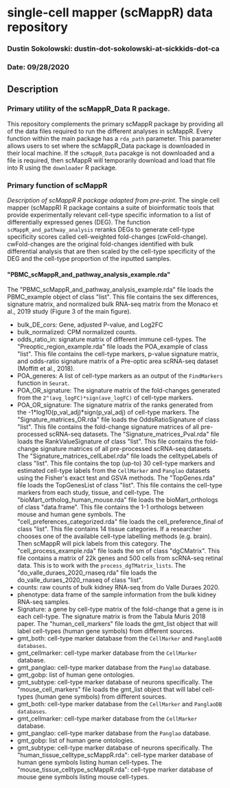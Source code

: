 
# single-cell mapper (scMappR) data repository

### Dustin Sokolowski: dustin-dot-sokolowski-at-sickkids-dot-ca

### Date: 09/28/2020


## Description


### Primary utility of the scMappR_Data R package.
This repository complements the primary scMappR package by providing all of the data files required to run the different analyses in scMappR. Every function within the main package has a `rda_path` parameter. This parameter allows users to set where the scMappR_Data package is downloaded in their local machine. If the `scMappR_Data` pacakge is not downloaded and a file is required, then scMappR will temporarily download and load that file into R using the `downloader` R package.

### Primary function of scMappR

*Description of scMappR R package adapted from pre-print*. The single cell mapper (scMappR) R package contains a suite of bioinformatic tools that provide experimentally relevant cell-type specific information to a list of differentially expressed genes (DEG). 
The function `scMappR_and_pathway_analysis` reranks DEGs to generate cell-type specificity scores called cell-weighted fold-changes (cwFold-change). cwFold-changes are the original fold-changes identified with bulk differential analysis that are then scaled by the cell-type specificity of the DEG and the cell-type proportion of the inputted samples.

#### "PBMC_scMappR_and_pathway_analysis_example.rda"

The "PBMC_scMappR_and_pathway_analysis_example.rda" file loads the PBMC_example object of class "list". This file contains the sex differences, signature matrix, and normalized bulk RNA-seq matrix from the Monaco et al., 2019 study (Figure 3 of the main figure).
* bulk_DE_cors: Gene, adjusted P-value, and Log2FC
* bulk_normalized: CPM normalized counts.
* odds_ratio_in: signature matrix of different immune cell-types.
The "Preoptic_region_example.rda" file loads the POA_example of class "list". This file contains the cell-type markers, p-value signature matrix, and odds-ratio signature matrix of a Pre-optic area scRNA-seq dataset (Moffitt et al., 2018).
* POA_generes: A list of cell-type markers as an output of the `FindMarkers` function in `Seurat`.
* POA_OR_signature: The signature matrix of the fold-changes generated from the `2^(avg_logFC)*sign(ave_logFC)` of cell-type markers.
* POA_OR_signature: The signature matrix of the ranks generated from the -1*log10(p_val_adj)*sign(p_val_adj) of cell-type markers.
The "Signature_matrices_OR.rda" file loads the OddsRatioSignature of class "list". This file contains the fold-change signature matrices of all pre-processed scRNA-seq datasets.
The "Signature_matrices_Pval.rda" file loads the RankValueSignature of class "list". This file contains the fold-change signature matrices of all pre-processed scRNA-seq datasets.
The "Signature_matrices_cellLabel.rda" file loads the celltypeLabels of class "list". This file contains the top (up-to) 30 cell-type markers and estimated cell-type labels from the `CellMarker` and `Panglao` datasets using the Fisher's exact test and GSVA methods.
The "TopGenes.rda" file loads the TopGenesList of class "list". This file contains the cell-type markers from each study, tissue, and cell-type.
The "bioMart_ortholog_human_mouse.rda" file loads the bioMart_orthologs of class "data.frame". This file contains the 1-1 orthologs between mouse and human gene symbols.
The "cell_preferences_categorized.rda" file loads the cell_preference_final of class "list". This file contains 14 tissue categories. If a researcher chooses one of the available cell-type labelling methods (e.g. brain). Then scMappR will pick labels from this category.
The "cell_process_example.rda" file loads the sm of class "dgCMatrix". This file contains a matrix of 22k genes and 500 cells from scRNA-seq retinal data. This is to work with the `process_dgTMatrix_lists`.
The "do_valle_duraes_2020_rnaseq.rda" file loads the do_valle_duraes_2020_rnaseq of class "list". 
* counts: raw counts of bulk kidney RNA-seq from do Valle Duraes 2020.
* phenotype: data frame of the sample information from the bulk kidney RNA-seq samples.
* Signature: a gene by cell-type matrix of the fold-change that a gene is in each cell-type. The signature matrix is from the Tabula Muris 2018 paper.
The "human_cell_markers" file loads the gmt_list object that will label cell-types (human gene symbols) from different sources.
* gmt_both: cell-type marker database from the `CellMarker` and `PanglaoDB databases`.
* gmt_cellmarker: cell-type marker database from the `CellMarker` database.
* gmt_panglao: cell-type marker database from the `Panglao` database.
* gmt_gobp: list of human gene ontologies.
* gmt_subtype: cell-type marker database of neurons specifically.
The "mouse_cell_markers" file loads the gmt_list object that will label cell-types (human gene symbols) from different sources.
* gmt_both: cell-type marker database from the `CellMarker` and `PanglaoDB databases`.
* gmt_cellmarker: cell-type marker database from the `CellMarker` database.
* gmt_panglao: cell-type marker database from the `Panglao` database.
* gmt_gobp: list of human gene ontologies.
* gmt_subtype: cell-type marker database of neurons specifically.
The "human_tissue_celltype_scMappR.rda": cell-type marker database of human gene symbols listing human cell-types.
The "mouse_tissue_celltype_scMappR.rda": cell-type marker database of mouse gene symbols listing mouse cell-types.




